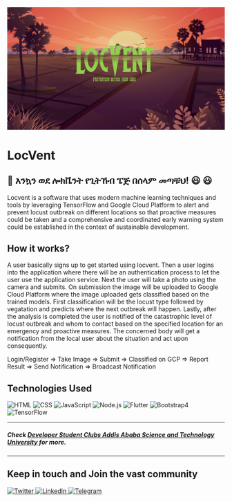 <img src="/locvent.png" alt="banner"/>

# LocVent

## 👋 እንኳን ወደ ሎክቬንት የጊትኸብ ፔጅ በሰላም መጣቹህ! 😃 :smiley:

<p>
Locvent is a software that uses modern machine learning techniques and tools by leveraging TensorFlow and Google Cloud Platform to alert and prevent locust outbreak on different locations so that proactive measures could be taken and a comprehensive and coordinated early warning system could be established in the context of sustainable development.   
</p>

## How it works?

<p>
A user basically signs up to get started using locvent. Then a user logins into the application where there will be an authentication process to let the user use the application service. Next the user will take a photo using the camera and submits. On submission the image will be uploaded to Google Cloud Platform where the image uploaded gets classified based on the trained models. First classification will be the locust type followed by vegatation and predicts where the next outbreak will happen. Lastly, after the analysis is completed the user is notified of the catastrophic level of locust outbreak and whom to contact based on the specified location for an emergency and proactive measures. The concerned body will get a notification from the local user about the situation and act upon consequently. 
</p>

<p>
  Login/Register => Take Image => Submit => Classified on GCP => Report Result => Send Notification => Broadcast Notification
</p>

## Technologies Used 

<p>
  <img alt="HTML" src="https://img.shields.io/badge/HTML-E34F26?logo=html5&logoColor=white&style=for-the-badge"/>
  <img alt="CSS" src="https://img.shields.io/badge/CSS-1572B6?logo=css3&logoColor=white&style=for-the-badge"/>
  <img alt="JavaScript" src="https://img.shields.io/badge/JavaScript-F7DF1E?logo=javascript&logoColor=white&style=for-the-badge"/>
  <img alt="Node.js" src="https://img.shields.io/badge/Node.js-339933?logo=node.js&logoColor=white&style=for-the-badge"/>
  <img alt="Flutter" src="https://img.shields.io/badge/Flutter-02569B?logo=flutter&logoColor=white&style=for-the-badge"/>
  <img alt="Bootstrap4" src="https://img.shields.io/badge/Bootstrap-7952B3?logo=bootstrap&logoColor=white&style=for-the-badge"/>
  <img alt="TensorFlow" src="https://img.shields.io/badge/TensorFlow-FF6F00?logo=TensorFlow&logoColor=white&style=for-the-badge"/>

</p>

---

##### Check <a href="https://dscaastu.netlify.app/">Developer Student Clubs Addis Ababa Science and Technology University</a> for more.
---

## Keep in touch and Join the vast community
<p>
  <a href="https://twitter.com/aastudsc">
    <img alt="Twitter" src="https://img.shields.io/badge/twitter-1DA1F2?logo=twitter&logoColor=white&style=for-the-badge"/>
  </a>
  <a href="https://www.linkedin.com/company/developer-student-clubs-of-addis-ababa-science-and-technology-university">
    <img alt="LinkedIn" src="https://img.shields.io/badge/linkedin-0077B5?logo=linkedin&logoColor=white&style=for-the-badge"/>
  </a>
  <a href="https://t.me/@dscaastu">
    <img alt="Telegram" src="https://img.shields.io/badge/telegram-2CA5E0?logo=telegram&logoColor=white&style=for-the-badge"/>
  </a>
</p>
